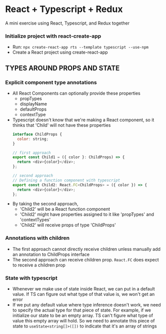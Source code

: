 # React + Typescript + Redux

A mini exercise using React, Typescript, and Redux together

### Initialize project with react-create-app
- Run: `npx create-react-app rts --template typescript --use-npm`
- Create a React project using create-react-app

## TYPES AROUND PROPS AND STATE

### Explicit component type annotations
- All React Components can optionally provide these properties
  - propTypes
  - displayName
  - defaultProps
  - contextType
- Typescript doesn't know that we're making a React component, so it thinks that 'Child' will not have these properties
  ```js
  interface ChildProps {
    color: string;
  }

  // first approach
  export const Child1 = ({ color }: ChildProps) => {
    return <div>{color}</div>;
  };

  // second approach
  // Defining a function component with typescript
  export const Child2: React.FC<ChildProps> = ({ color }) => {
    return <div>{color}</div>;
  };
  ```
- By taking the second approach,
  - 'Child2' will be a React function component
  - 'Child2' might have properties assigned to it like 'propTypes' and 'contextTypes'
  - 'Child2' will receive props of type 'ChildProps'

### Annotations with children
- The first approach cannot directly receive children unless manually add an annotation to ChildProps interface
- The second approach can receive children prop. `React.FC` does expect to receive a children prop

### State with typescript
- Whenever we make use of state inside React, we can put in a default value. If TS can figure out what type of that value is, we won't get an error
- If we put any default value where type inference doesn't work, we need to specify the actual type for that piece of state. For example, if we initialize our state to be an empty array. TS can't figure what type of value this empty array will hold. So we need to annotate this piece of state to `useState<string[]>([])` to indicate that it's an array of strings